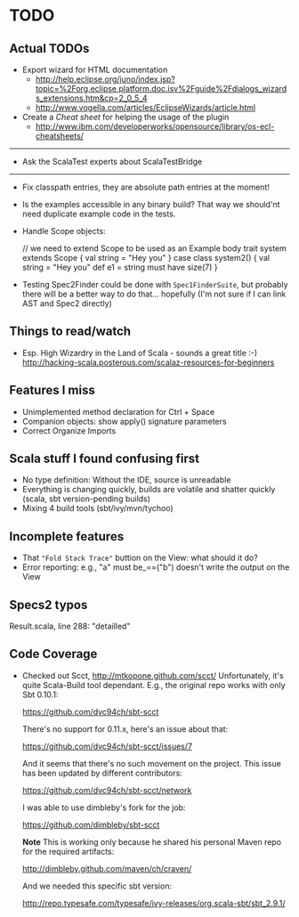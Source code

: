 TODO
====

Actual TODOs
------------

- Export wizard for HTML documentation
  - http://help.eclipse.org/juno/index.jsp?topic=%2Forg.eclipse.platform.doc.isv%2Fguide%2Fdialogs_wizards_extensions.htm&cp=2_0_5_4
  - http://www.vogella.com/articles/EclipseWizards/article.html
- Create a *Cheat sheet* for helping the usage of the plugin
  - http://www.ibm.com/developerworks/opensource/library/os-ecl-cheatsheets/

---------------------------------

- Ask the ScalaTest experts about ScalaTestBridge

---------------------------------

- Fix classpath entries, they are absolute path entries at the moment!
- Is the examples accessible in any binary build? That way we should'nt need duplicate example code in the tests.
- Handle Scope objects:

  // we need to extend Scope to be used as an Example body
  trait system extends Scope {
    val string = "Hey you"
  }
  case class system2() {
    val string = "Hey you"
    def e1 = string must have size(7)
  }
- Testing Spec2Finder could be done with `Spec1FinderSuite`, but probably there will be a better way to do that... hopefully (I'm not sure if I can link AST and Spec2 directly)

Things to read/watch
--------------------

* Esp. High Wizardry in the Land of Scala - sounds a great title :-)
  http://hacking-scala.posterous.com/scalaz-resources-for-beginners

Features I miss
---------------

- Unimplemented method declaration for Ctrl + Space
- Companion objects: show apply() signature parameters
- Correct Organize Imports


Scala stuff I found confusing first
-----------------------------------

- No type definition: Without the IDE, source is unreadable
- Everything is changing quickly, builds are volatile and shatter quickly
  (scala, sbt version-pending builds)
- Mixing 4 build tools (sbt/ivy/mvn/tychoo)

Incomplete features
-------------------

- That `"Fold Stack Trace"` buttion on the View: what should it do?
- Error reporting: e.g., "a" must be_==("b") doesn't write the output on the View

Specs2 typos
------------
Result.scala, line 288: "detailled"

Code Coverage
-------------

* Checked out Scct, http://mtkopone.github.com/scct/
  Unfortunately, it's quite Scala-Build tool dependant. E.g., the original repo works with only Sbt 0.10.1:

	https://github.com/dvc94ch/sbt-scct

  There's no support for 0.11.x, here's an issue about that:

	https://github.com/dvc94ch/sbt-scct/issues/7

  And it seems that there's no such movement on the project. This issue has been updated by different contributors:

	https://github.com/dvc94ch/sbt-scct/network

  I was able to use dimbleby's fork for the job:
	
	https://github.com/dimbleby/sbt-scct

  **Note** This is working only because he shared his personal Maven repo for the required artifacts:

	http://dimbleby.github.com/maven/ch/craven/

  And we needed this specific sbt version:

	http://repo.typesafe.com/typesafe/ivy-releases/org.scala-sbt/sbt_2.9.1/

